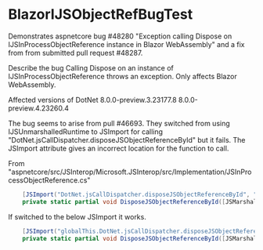 # BlazorIJSObjectRefBugTest

Demonstrates aspnetcore bug #48280 "Exception calling Dispose on IJSInProcessObjectReference instance in Blazor WebAssembly" and a fix from from submitted pull request #48287.

Describe the bug
Calling Dispose on an instance of IJSInProcessObjectReference throws an exception. Only affects Blazor WebAssembly.

Affected versions of DotNet
8.0.0-preview.3.23177.8
8.0.0-preview.4.23260.4


The bug seems to arise from pull #46693. They switched from using IJSUnmarshalledRuntime to JSImport for calling "DotNet.jsCallDispatcher.disposeJSObjectReferenceById" but it fails. The JSImport attribute gives an incorrect location for the function to call.

From
"aspnetcore/src/JSInterop/Microsoft.JSInterop/src/Implementation/JSInProcessObjectReference.cs"

```cs
    [JSImport("DotNet.jsCallDispatcher.disposeJSObjectReferenceById", "blazor-internal")]
    private static partial void DisposeJSObjectReferenceById([JSMarshalAs<JSType.Number>] long id);
```

If switched to the below JSImport it works.
```cs
    [JSImport("globalThis.DotNet.jsCallDispatcher.disposeJSObjectReferenceById")]
    private static partial void DisposeJSObjectReferenceById([JSMarshalAs<JSType.Number>] long id);
```

